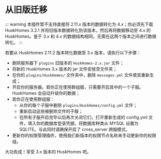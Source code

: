 # 从旧版迁移

::: warning
本插件暂不支持直接将 2.11.x 版本的数据转化为 4.x；你必须先下载 HuskHomes 3.2.1 并将旧版本数据转化到该版本，然后再将数据移动至 4.x 的 HuskHomes。鉴于 3.x 和 4.x 的数据结构相同，无需在这两个版本之间进行数据转化。
:::

若要从 HuskHomes 2.11.2 版本转化数据至 3.x 版本，请执行以下步骤：

* 删除服务器下 `plugins` 旧版本的 `HuskHomes-2.x.jar` 文件；
* 将新的 HuskHomes 3.x 版本的 jar 文件安放至文件夹；
* 在你的 `plugins/HuskHomes/` 文件夹中，删除 `messages.yml` 文件使其重新生成；
* 开启你的服务器。若你正在使用群组服，只需要开启其中的一个子服。HuskHomes 会自动升级你的数据；
* 若你正在使用群组服：
    * 从你的每个子服中删除 `plugins/HuskHomes/config.yml` 文件；
    * 重新启动这些被删除文件的子服；
    * 在所有子服开启完毕以后再次关闭它们，打开重新生成的 config.yml 文件，填入你的数据库登录凭据，将数据库种类从 MYSQL 设置为 SQLITE。与此同时请确保开启了 cross_server 跨服模式。
* 更新你的权限管理插件，使用我们新版本的权限节点名称来手动更新你的权限组。

大功告成！享受 3.x 版本的 HuskHomes 吧。